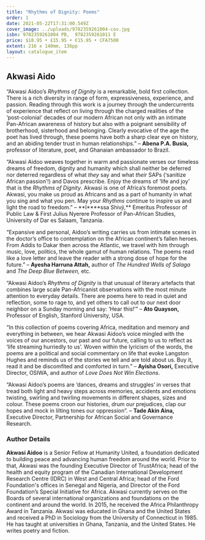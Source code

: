 ```yaml
---
title: "Rhythms of Dignity: Poems"
order: 1
date: 2021-05-22T17:31:00.549Z
cover_image: ../uploads/9782359261004-cov.jpg
isbn: 9782359261004 PB,  9782359261011 E
price: $18.95 • £15.95 • €15.95 • CFA7500
extent: 216 x 140mm, 136pp
layout: catalogue_item
---
```

## Akwasi Aido

“Akwasi Aidoo’s *Rhythms of Dignity* is a remarkable, bold first collection. There is a rich diversity in range of form, expressiveness, experience, and passion. Reading through this work is a journey through the undercurrents of experience that reflect on living through the charged realities of the ‘post-colonial’ decades of our modern African not only with an intimate Pan-African awareness of history but also with a poignant sensibility of brotherhood, sisterhood and belonging. Clearly evocative of the age the poet has lived through, these poems have both a sharp clear eye on history, and an abiding tender trust in human relationships.” – **Abena P.A. Busia,** professor of literature, poet, and Ghanaian ambassador to Brazil.

“Akwasi Aidoo weaves together in warm and passionate verses our timeless dreams of freedom, dignity and humanity which shall neither be deferred nor deterred regardless of what *they* say and what *their* SAPs (‘sanitize African passion’!) and Davos prescribe. Enjoy the dreams of ‘life and joy’ that is the *Rhythms of Dignity*. Akwasi is one of Africa’s foremost poets. Akwasi, you make us proud as Africans and as a part of humanity in what you sing and what you pen. May your *Rhythms* continue to inspire us and light the road to freedom.” – **I\*\***ssa Shivji,\*\* Emeritus Professor of Public Law & First Julius Nyerere Professor of Pan-African Studies, University of Dar es Salaam, Tanzania.

“Expansive and personal, Aidoo’s writing carries us from intimate scenes in the doctor’s office to contemplation on the African continent’s fallen heroes. From Addis to Dakar then across the Atlantic, we travel with him through music, love, politics, the whole gamut of human relations. The poems read like a love letter and leave the reader with a strong dose of hope for the future.” – **Ayesha Harruna Attah,** author of *The Hundred Wells of Salaga* and *The Deep Blue Between,* etc.

“Akwasi Aidoo’s *Rhythms of Dignity* is that unusual of literary artefacts that combines large scale Pan-Africanist observations with the most minute attention to everyday details. There are poems here to read in quiet and reflection, some to rage to, and yet others to call out to our next door neighbor on a Sunday morning and say: ‘Hear this!’” – **Ato Quayson,** Professor of English, Stanford University, USA.

“In this collection of poems covering Africa, meditation and memory and everything in between, we hear Akwasi Aidoo’s voice mingled with the voices of our ancestors, our past and our future, calling to us to reflect as ‘life streaming hurriedly to us’. Woven within the lyricism of the words, the poems are a political and social commentary on life that evoke Langston Hughes and reminds us of the stories we tell and are told about us. Buy it, read it and be discomfited and comforted in turn.” – **Ayisha Osori,** Executive Director, OSIWA, and author of *Love Does Not Win Elections*.

“Akwasi Aidoo’s poems are ‘dances, dreams and struggles’ in verses that tread both light and heavy steps across memories, accidents and emotions twisting, swirling and twirling movements in different shapes, sizes and colour. These poems croon our histories, drum our prejudices, clap our hopes and mock in lilting tones our oppression”. – **Tade Akin Aina,** Executive Director, Partnership for African Social and Governance Research.

### Author Details

**Akwasi Aidoo** is a Senior Fellow at Humanity United, a foundation dedicated to building peace and advancing human freedom around the world. Prior to that, Akwasi was the founding Executive Director of TrustAfrica; head of the health and equity program of the Canadian International Development Research Centre (IDRC) in West and Central Africa; head of the Ford Foundation's offices in Senegal and Nigeria, and Director of the Ford Foundation’s Special Initiative for Africa. Akwasi currently serves on the Boards of several international organizations and foundations on the continent and around the world. In 2015, he received the Africa Philanthropy Award in Tanzania. Akwasi was educated in Ghana and the United States and received a PhD in Sociology from the University of Connecticut in 1985. He has taught at universities in Ghana, Tanzania, and the United States. He writes poetry and fiction.